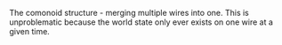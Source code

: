 The comonoid structure - merging multiple wires into one. This is unproblematic because the world state only ever exists on one wire at a given time.
